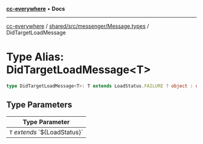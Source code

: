 [**cc-everywhere**](../../../../../index.md) • **Docs**

***

[cc-everywhere](../../../../../index.md) / [shared/src/messenger/Message.types](../index.md) / DidTargetLoadMessage

# Type Alias: DidTargetLoadMessage\<T\>

```ts
type DidTargetLoadMessage<T>: T extends LoadStatus.FAILURE ? object : object;
```

## Type Parameters

| Type Parameter |
| ------ |
| `T` *extends* \`$\{LoadStatus\}\` |
